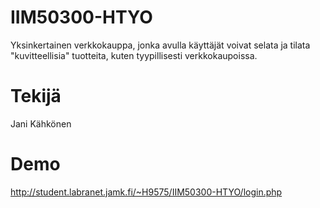 # IIM50300-HTYO
Yksinkertainen verkkokauppa, jonka avulla käyttäjät voivat selata ja tilata "kuvitteellisia" tuotteita, kuten tyypillisesti verkkokaupoissa.
# Tekijä
Jani Kähkönen
# Demo
http://student.labranet.jamk.fi/~H9575/IIM50300-HTYO/login.php
